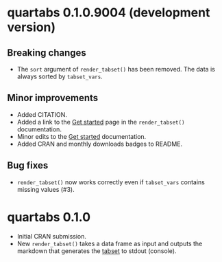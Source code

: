 # quartabs 0.1.0.9004 (development version)

## Breaking changes

* The `sort` argument of `render_tabset()` has been removed. The data is always sorted by `tabset_vars`.

## Minor improvements

* Added CITATION.
* Added a link to the [Get started](https://sayuks.github.io/quartabs/vignettes/get_started.html) page in the `render_tabset()` documentation.  
* Minor edits to the [Get started](https://sayuks.github.io/quartabs/vignettes/get_started.html) documentation.
* Added CRAN and monthly downloads badges to README.

## Bug fixes

* `render_tabset()` now works correctly even if `tabset_vars` contains missing values (#3).

# quartabs 0.1.0

* Initial CRAN submission.
* New `render_tabset()` takes a data frame as input and outputs the markdown that generates the [tabset](https://quarto.org/docs/output-formats/html-basics.html#tabsets) to stdout (console).
